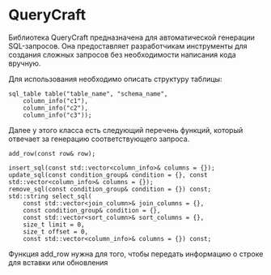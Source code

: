 # QueryCraft

Библиотека QueryCraft предназначена для автоматической генерации SQL-запросов. Она предоставляет разработчикам инструменты для создания сложных запросов без необходимости написания кода вручную.

Для использования необходимо описать структуру таблицы:
``` 
sql_table table("table_name", "schema_name",
    column_info("c1"),
    column_info("c2"),
    column_info("c3"));
```

Далее у этого класса есть следующий перечень функций, который отвечает за генерацию соответствующего запроса.
```
add_row(const row& row);

insert_sql(const std::vector<column_info>& columns = {});
update_sql(const condition_group& condition = {}, const std::vector<column_info>& columns = {});
remove_sql(const condition_group& condition = {}) const;
std::string select_sql(
    const std::vector<join_column>& join_columns = {},
    const condition_group& condition = {},
    const std::vector<sort_column>& sort_columns = {},
    size_t limit = 0,
    size_t offset = 0,
    const std::vector<column_info>& columns = {}) const;
```
Функция add_row нужна для того, чтобы передать информацию о строке для вставки или обновления
